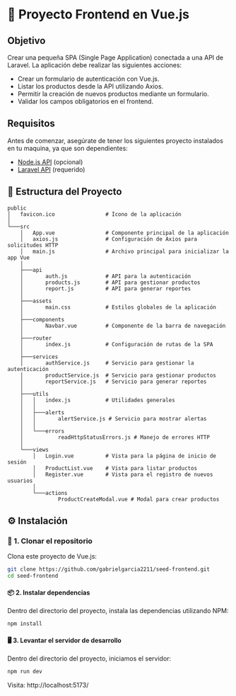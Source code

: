 
# 🧩 Proyecto Frontend en Vue.js

## Objetivo

Crear una pequeña SPA (Single Page Application) conectada a una API de Laravel. La aplicación debe realizar las siguientes acciones:

- Crear un formulario de autenticación con Vue.js.
- Listar los productos desde la API utilizando Axios.
- Permitir la creación de nuevos productos mediante un formulario.
- Validar los campos obligatorios en el frontend.

## Requisitos

Antes de comenzar, asegúrate de tener los siguientes proyecto instalados en tu maquina, ya que son dependientes:

- [Node.js API](https://github.com/gabrielgarcia2211/seed-microservice/) (opcional)
- [Laravel API](https://github.com/gabrielgarcia2211/seed-backend) (requerido)

## 📁 Estructura del Proyecto

```
public
│   favicon.ico                # Ícono de la aplicación
│
└───src
    │   App.vue                # Componente principal de la aplicación
    │   axios.js               # Configuración de Axios para solicitudes HTTP
    │   main.js                # Archivo principal para inicializar la app Vue
    │
    ├───api
    │       auth.js            # API para la autenticación
    │       products.js        # API para gestionar productos
    │       report.js          # API para generar reportes
    │
    ├───assets
    │       main.css           # Estilos globales de la aplicación
    │
    ├───components
    │       Navbar.vue         # Componente de la barra de navegación
    │
    ├───router
    │       index.js           # Configuración de rutas de la SPA
    │
    ├───services
    │       authService.js     # Servicio para gestionar la autenticación
    │       productService.js  # Servicio para gestionar productos
    │       reportService.js   # Servicio para generar reportes
    │
    ├───utils
    │   │   index.js           # Utilidades generales
    │   │
    │   ├───alerts
    │   │       alertService.js # Servicio para mostrar alertas
    │   │
    │   └───errors
    │           readHttpStatusErrors.js # Manejo de errores HTTP
    │
    └───views
        │   Login.vue          # Vista para la página de inicio de sesión
        │   ProductList.vue    # Vista para listar productos
        │   Register.vue       # Vista para el registro de nuevos usuarios
        │
        └───actions
                ProductCreateModal.vue # Modal para crear productos

```


##  ⚙️ Instalación

### 🔁 1. Clonar el repositorio

Clona este proyecto de Vue.js:

```bash
git clone https://github.com/gabrielgarcia2211/seed-frontend.git
cd seed-frontend
```


#### 📦 2. Instalar dependencias

Dentro del directorio del proyecto, instala las dependencias utilizando NPM:

```bash
npm install
```

#### 🖥 3. Levantar el servidor de desarrollo

Dentro del directorio del proyecto, iniciamos el servidor:

```bash
npm run dev
```

Visita: http://localhost:5173/